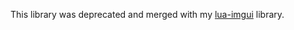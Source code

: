 This library was deprecated and merged with my [lua-imgui](https://github.com/thenumbernine/lua-imgui) library.
